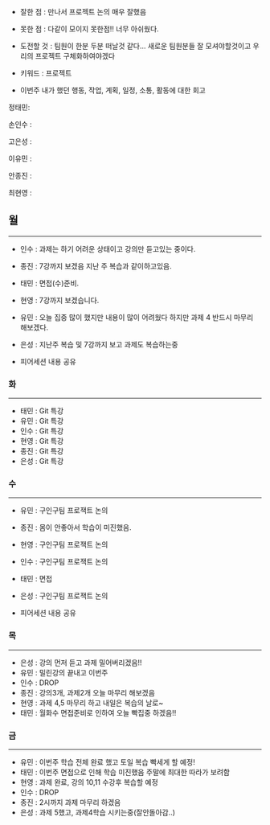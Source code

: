 - 잘한 점 : 만나서 프로젝트 논의 매우 잘했음

- 못한 점 : 다같이 모이지 못한점!! 너무 아쉬웠다.
    
- 도전할 것 : 팀원이 한분 두분 떠날것 같다... 새로운 팀원분들 잘 모셔야할것이고 우리의 프로젝트 구체화하여야겠다

- 키워드 : 프로젝트

- 이번주 내가 했던 행동, 작업, 계획, 일정, 소통, 활동에 대한 회고


정태민: 

손인수 : 

고은성 : 

이유민 : 

안종진 : 

최현영 : 

## 월

---

- 인수 : 과제는 하기 어려운 상태이고 강의만 듣고있는 중이다.
- 종진 : 7강까지 보겠음 지난 주 복습과 같이하고있음.
- 태민 : 면접(수)준비.
- 현영 : 7강까지 보겠습니다.
- 유민 : 오늘 집중 많이 했지만 내용이 많이 어려웠다 하지만 과제 4 반드시 마무리 해보겠다.
- 은성 : 지난주 복습 및 7강까지 보고 과제도 복습하는중

- 피어세션 내용 공유
    

### 화

---

- 태민 : Git 특강
- 유민 : Git 특강
- 인수 : Git 특강
- 현영 : Git 특강
- 종진 : Git 특강
- 은성 : Git 특강

### 수

---

- 유민 : 구인구팀 프로잭트 논의
- 종진 : 몸이 안좋아서 학습이 미진했음.
- 현영 : 구인구팀 프로잭트 논의
- 인수 : 구인구팀 프로잭트 논의
- 태민 : 면접
- 은성 : 구인구팀 프로잭트 논의

- 피어세션 내용 공유



### 목

---

- 은성 : 강의 먼저 듣고 과제 밀어버리겠음!!
- 유민 : 밀린강의 끝내고 이번주 
- 인수 : DROP
- 종진 : 강의3개, 과제2개 오늘 마무리 해보겠음
- 현영 : 과제 4,5 마무리 하고 내일은 복습의 날로~
- 태민 : 월화수 면접준비로 인하여 오늘 빡집중 하겠음!!

### 금

---

- 유민 : 이번주 학습 전체 완료 했고 토일 복습 빡세게 할 예정!
- 태민 : 이번주 면접으로 인해 학습 미진했음 주말에 최대한 따라가 보려함
- 현영 : 과제 완료, 강의 10,11 수강후 복습할 예정
- 인수 : DROP
- 종진 : 2시까지 과제 마무리 하겠음
- 은성 : 과제 5했고, 과제4학습 시키는중(잘안돌아감..)
